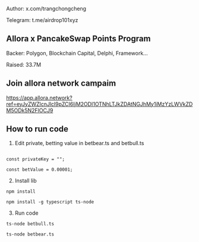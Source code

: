 Author: x.com/trangchongcheng

Telegram: t.me/airdrop101xyz

## ​Allora x PancakeSwap Points Program

Backer: Polygon, Blockchain Capital, Delphi, Framework...

Raised: 33.7M

## Join allora network campaim

https://app.allora.network?ref=eyJyZWZlcnJlcl9pZCI6IjM2ODI1OTNhLTJkZDAtNGJhMy1iMzYzLWVkZDM5ODk5N2FlOCJ9

## How to run code

1. Edit private, betting value in betbear.ts and betbull.ts

```

const privateKey = "";

const betValue = 0.00001;

```

2. Install lib

```
npm install
```

```
npm install -g typescript ts-node

```

3. Run code

```
ts-node betbull.ts
```

```
ts-node betbear.ts

```
